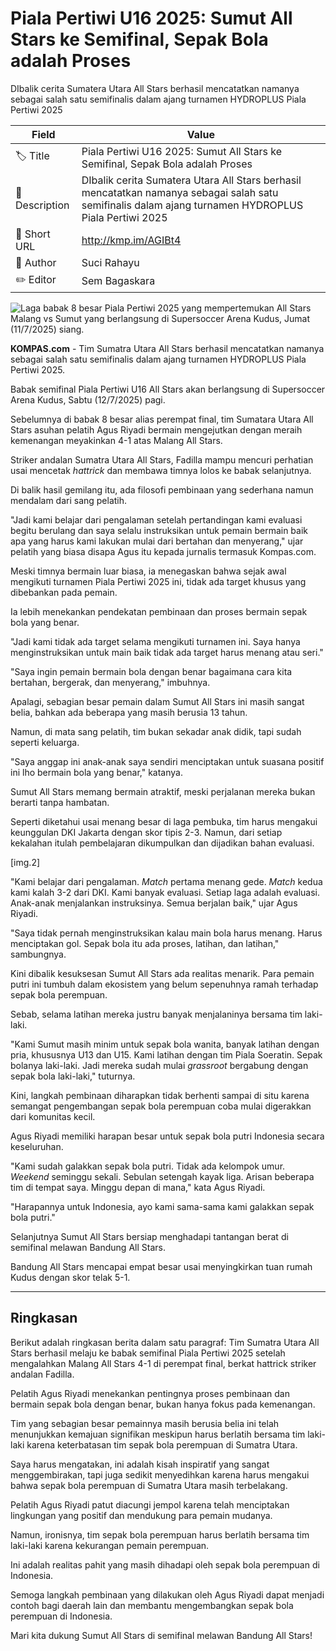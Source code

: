 # Piala Pertiwi U16 2025: Sumut All Stars ke Semifinal, Sepak Bola adalah Proses

DIbalik cerita Sumatera Utara All Stars berhasil mencatatkan namanya sebagai salah satu semifinalis dalam ajang turnamen HYDROPLUS Piala Pertiwi 2025

| Field         | Value                                                       |
|---------------|-------------------------------------------------------------|
| 🏷️ Title       | Piala Pertiwi U16 2025: Sumut All Stars ke Semifinal, Sepak Bola adalah Proses |
| 📝 Description | DIbalik cerita Sumatera Utara All Stars berhasil mencatatkan namanya sebagai salah satu semifinalis dalam ajang turnamen HYDROPLUS Piala Pertiwi 2025 |
| 🔗 Short URL   | http://kmp.im/AGIBt4 |
| 👤 Author      | Suci Rahayu |
| ✏️ Editor      | Sem Bagaskara |

![Laga babak 8 besar Piala Pertiwi 2025 yang mempertemukan All Stars Malang vs Sumut yang berlangsung di Supersoccer Arena Kudus, Jumat (11/7/2025) siang.](https://asset.kompas.com/crops/qzt4NVbNS6CBOh4JBuHWEemhjTA=/0x0:3436x2291/750x500/data/photo/2025/07/11/687127c4f199d.jpg)

**KOMPAS.com** - Tim Sumatra Utara All Stars berhasil mencatatkan namanya sebagai salah satu semifinalis dalam ajang turnamen HYDROPLUS Piala Pertiwi 2025.

Babak semifinal Piala Pertiwi U16 All Stars akan berlangsung di Supersoccer Arena Kudus, Sabtu (12/7/2025) pagi.

Sebelumnya di babak 8 besar alias perempat final, tim Sumatara Utara All Stars asuhan pelatih Agus Riyadi bermain mengejutkan dengan meraih kemenangan meyakinkan 4-1 atas Malang All Stars.

Striker andalan Sumatra Utara All Stars, Fadilla mampu mencuri perhatian usai mencetak *hattrick* dan membawa timnya lolos ke babak selanjutnya.

Di balik hasil gemilang itu, ada filosofi pembinaan yang sederhana namun mendalam dari sang pelatih.

"Jadi kami belajar dari pengalaman setelah pertandingan kami evaluasi begitu berulang dan saya selalu instruksikan untuk pemain bermain baik apa yang harus kami lakukan mulai dari bertahan dan menyerang," ujar pelatih yang biasa disapa Agus itu kepada jurnalis termasuk Kompas.com.

Meski timnya bermain luar biasa, ia menegaskan bahwa sejak awal mengikuti turnamen Piala Pertiwi 2025 ini, tidak ada target khusus yang dibebankan pada pemain.

Ia lebih menekankan pendekatan pembinaan dan proses bermain sepak bola yang benar.

"Jadi kami tidak ada target selama mengikuti turnamen ini. Saya hanya menginstruksikan untuk main baik tidak ada target harus menang atau seri.\"

\"Saya ingin pemain bermain bola dengan benar bagaimana cara kita bertahan, bergerak, dan menyerang," imbuhnya.

Apalagi, sebagian besar pemain dalam Sumut All Stars ini masih sangat belia, bahkan ada beberapa yang masih berusia 13 tahun.

Namun, di mata sang pelatih, tim bukan sekadar anak didik, tapi sudah seperti keluarga.

"Saya anggap ini anak-anak saya sendiri menciptakan untuk suasana positif ini lho bermain bola yang benar," katanya.

Sumut All Stars memang bermain atraktif, meski perjalanan mereka bukan berarti tanpa hambatan.

Seperti diketahui usai menang besar di laga pembuka, tim harus mengakui keunggulan DKI Jakarta dengan skor tipis 2-3. Namun, dari setiap kekalahan itulah pembelajaran dikumpulkan dan dijadikan bahan evaluasi.

\[img.2\]

"Kami belajar dari pengalaman. *Match* pertama menang gede. *Match* kedua kami kalah 3-2 dari DKI. Kami banyak evaluasi. Setiap laga adalah evaluasi. Anak-anak menjalankan instruksinya. Semua berjalan baik," ujar Agus Riyadi.

"Saya tidak pernah menginstruksikan kalau main bola harus menang. Harus menciptakan gol. Sepak bola itu ada proses, latihan, dan latihan," sambungnya.

Kini dibalik kesuksesan Sumut All Stars ada realitas menarik. Para pemain putri ini tumbuh dalam ekosistem yang belum sepenuhnya ramah terhadap sepak bola perempuan.

Sebab, selama latihan mereka justru banyak menjalaninya bersama tim laki-laki.

"Kami Sumut masih minim untuk sepak bola wanita, banyak latihan dengan pria, khususnya U13 dan U15. Kami latihan dengan tim Piala Soeratin. Sepak bolanya laki-laki. Jadi mereka sudah mulai *grassroot* bergabung dengan sepak bola laki-laki," tuturnya.

Kini, langkah pembinaan diharapkan tidak berhenti sampai di situ karena semangat pengembangan sepak bola perempuan coba mulai digerakkan dari komunitas kecil. 

Agus Riyadi memiliki harapan besar untuk sepak bola putri Indonesia secara keseluruhan.

"Kami sudah galakkan sepak bola putri. Tidak ada kelompok umur. *Weekend* seminggu sekali. Sebulan setengah kayak liga. Arisan beberapa tim di tempat saya. Minggu depan di mana," kata Agus Riyadi.

"Harapannya untuk Indonesia, ayo kami sama-sama kami galakkan sepak bola putri."

Selanjutnya Sumut All Stars bersiap menghadapi tantangan berat di semifinal melawan Bandung All Stars.

Bandung All Stars mencapai empat besar usai menyingkirkan tuan rumah Kudus dengan skor telak 5-1.

---
## Ringkasan

Berikut adalah ringkasan berita dalam satu paragraf: Tim Sumatra Utara All Stars berhasil melaju ke babak semifinal Piala Pertiwi 2025 setelah mengalahkan Malang All Stars 4-1 di perempat final, berkat hattrick striker andalan Fadilla.

 Pelatih Agus Riyadi menekankan pentingnya proses pembinaan dan bermain sepak bola dengan benar, bukan hanya fokus pada kemenangan.

 Tim yang sebagian besar pemainnya masih berusia belia ini telah menunjukkan kemajuan signifikan meskipun harus berlatih bersama tim laki-laki karena keterbatasan tim sepak bola perempuan di Sumatra Utara.



Saya harus mengatakan, ini adalah kisah inspiratif yang sangat menggembirakan, tapi juga sedikit menyedihkan karena harus mengakui bahwa sepak bola perempuan di Sumatra Utara masih terbelakang.

 Pelatih Agus Riyadi patut diacungi jempol karena telah menciptakan lingkungan yang positif dan mendukung para pemain mudanya.

 Namun, ironisnya, tim sepak bola perempuan harus berlatih bersama tim laki-laki karena kekurangan pemain perempuan.

 Ini adalah realitas pahit yang masih dihadapi oleh sepak bola perempuan di Indonesia.

 Semoga langkah pembinaan yang dilakukan oleh Agus Riyadi dapat menjadi contoh bagi daerah lain dan membantu mengembangkan sepak bola perempuan di Indonesia.

 Mari kita dukung Sumut All Stars di semifinal melawan Bandung All Stars!
